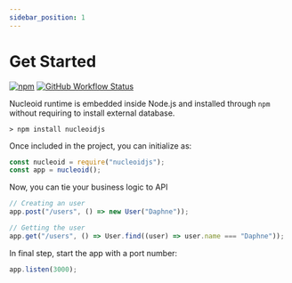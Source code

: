 ```yaml
---
sidebar_position: 1
---
```


# Get Started

[![npm](https://img.shields.io/npm/v/nucleoidjs)](https://www.npmjs.com/package/nucleoidjs) [![GitHub Workflow Status](https://img.shields.io/github/actions/workflow/status/nucleoidjs/nucleoid/test.yml?branch=main)](https://github.com/NucleoidJS/Nucleoid/actions/workflows/test.yml)

Nucleoid runtime is embedded inside Node.js and installed through `npm` without requiring to install external database.

```shell
> npm install nucleoidjs
```

Once included in the project, you can initialize as:

```javascript
const nucleoid = require("nucleoidjs");
const app = nucleoid();
```

Now, you can tie your business logic to API

```javascript
// Creating an user
app.post("/users", () => new User("Daphne"));

// Getting the user
app.get("/users", () => User.find((user) => user.name === "Daphne"));
```

In final step, start the app with a port number:

```javascript
app.listen(3000);
```
